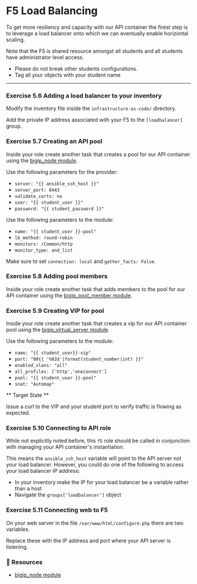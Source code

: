 # F5 Load Balancing

To get more resiliency and capacity with our API container the firest step is to
leverage a load balancer onto which we can eventually enable horizontal scaling.

Note that the F5 is shared resource amongst all students and all students have
administrator level access.  

* Please do not break other students configurations.
* Tag all your objects with your student name

<hr>

### Exercise 5.6 Adding a load balancer to your inventory

Modify the inventory file inside the `infrastructure-as-code/` directory.

Add the private IP address associated with your F5 to the `[loadbalancer]` group.


### Exercise 5.7 Creating an API pool

Inside your role create another task that creates a pool for our API container using the
[bigip_node module](https://docs.ansible.com/ansible/latest/modules/bigip_pool_module.html).

Use the following parameters for the provider:

* `server: "{{ ansible_ssh_host }}"`
* `server_port: 8443`
* `validate_certs: no`
* `user: "{{ student_user }}"`
* `password: "{{ student_password }}"`

Use the following parameters to the module:

* `name: "{{ student_user }}-pool"`
* `lb_method: round-robin`
* `monitors: /Common/http`
* `monitor_type: and_list`

Make sure to set `connection: local` and `gather_facts: False`.


### Exercise 5.8 Adding pool members

Inside your role create another task that adds members to the pool for our API container using the
[bigip_pool_member module](https://docs.ansible.com/ansible/latest/modules/bigip_pool_member_module.html).


### Exercise 5.9 Creating VIP for pool

Inside your role create another task that creates a vip for our API container pool using the
[bigip_virtual_server module](https://docs.ansible.com/ansible/latest/modules/bigip_virtual_server_module.html).

Use the following parameters to the module:

* `name: "{{ student_user}}-vip"`
* `port: "80{{ '%02d'|format(student_number|int) }}"`
* `enabled_vlans: "all"`
* `all_profiles: ['http','oneconnect']`
* `pool: "{{ student_user }}-pool"`
* `snat: "Automap"`

** Target State **

Issue a curl to the VIP and your student port to verify traffic is flowing as expected.


### Exercise 5.10 Connecting to API role

While not explicitly noted before, this `f5` role should be called in conjunction with managing
your API container's instantiation.

This means the `ansible_ssh_host` variable will point to the API server not your load balancer.
However, you could do one of the following to access your load balancer IP address:

* In your inventory make the IP for your load balancer be a variable rather than a host
* Navigate the `groups['loadbalancer']` object



### Exercise 5.11 Connecting web to F5

On your web server in the file `/var/www/html/configure.php` there are two variables. 

Replace these with the IP address and port where your API server is listening.


### 📗 Resources

 - [bigip_node module](https://docs.ansible.com/ansible/latest/modules/bigip_node_module.html)

